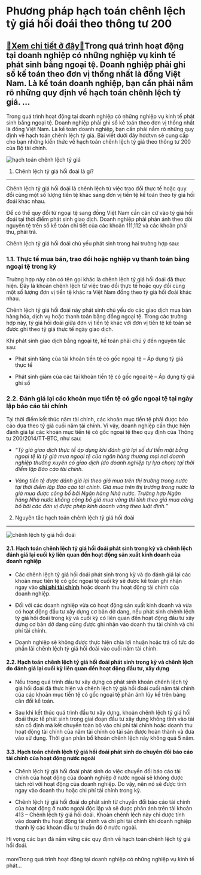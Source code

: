 Phương pháp hạch toán chênh lệch tỷ giá hối đoái theo thông tư 200
==================================================================

[:gift:Xem chi tiết ở đây:gift:](https://hddtvn.com/phuong-phap-hach-toan-chenh-lech-ty-gia-hoi-doai-theo-thong-tu-200/)Trong quá trình hoạt động tại doanh nghiệp có những nghiệp vụ kinh tế phát sinh bằng ngoại tệ. Doanh nghiệp phải ghi sổ kế toán theo đơn vị thống nhất là đồng Việt Nam. Là kế toán doanh nghiệp, bạn cần phải nắm rõ những quy định về hạch toán chênh lệch tỷ giá. …
----------------------------------------------------------------------------------------------------------------------------------------------------------------------------------------------------------------------------------------------------------------------

Trong quá trình hoạt động tại doanh nghiệp có những nghiệp vụ kinh tế phát sinh bằng ngoại tệ. Doanh nghiệp phải ghi sổ kế toán theo đơn vị thống nhất là đồng Việt Nam. Là kế toán doanh nghiệp, bạn cần phải nắm rõ những quy định về hạch toán chênh lệch tỷ giá. Bài viết dưới đây hddtvn sẽ cung cấp cho bạn những kiến thức về hạch toán chênh lệch tỷ giá theo thông tư 200 của Bộ tài chính.


![hạch toán chênh lệch tỷ giá](https://hddtvn.com/wp-content/uploads/2021/01/tỷ-giá.jpg)


1. Chênh lệch tỷ giá hối đoái là gì?
------------------------------------


Chênh lệch tỷ giá hối đoái là chênh lệch từ việc trao đổi thực tế hoặc quy đổi cùng một số lượng tiền tệ khác sang đơn vị tiền tệ kế toán theo tỷ giá hối đoái khác nhau.


Để có thể quy đổi từ ngoại tệ sang đồng Việt Nam cần căn cứ vào tỷ giá hối đoái tại thời điểm phát sinh giao dịch. Doanh nghiệp phải phản ánh theo dõi nguyên tệ trên sổ kế toán chi tiết của các khoản 111,112 và các khoản phải thu, phải trả.


Chênh lệch tỷ giá hối đoái chủ yếu phát sinh trong hai trường hợp sau:


### 1.1. Thực tế mua bán, trao đổi hoặc nghiệp vụ thanh toán bằng ngoại tệ trong kỳ


Trường hợp này còn có tên gọi khác là chênh lệch tỷ giá hối đoái đã thực hiện. Đây là khoản chênh lệch từ việc trao đổi thực tế hoặc quy đổi cùng một số lượng đơn vị tiền tệ khác ra Việt Nam đồng theo tỷ giá hối đoái khác nhau.


Chênh lệch tỷ giá hối đoái này phát sinh chủ yếu do các giao dịch mua bán hàng hóa, dịch vụ hoặc thanh toán bằng đồng ngoại tệ. Trong các trường hợp này, tỷ giá hối đoái giữa đơn vị tiền tệ khác với đơn vị tiền tệ kế toán sẽ được ghi theo tỷ giá thực tế ngày giao dịch.


Khi phát sinh giao dịch bằng ngoại tệ, kế toán phải chú ý đến nguyên tắc sau:




* Phát sinh tăng của tài khoản tiền tệ có gốc ngoại tệ – Áp dụng tỷ giá thực tế

* Phát sinh giảm của các tài khoản tiền tệ có gốc ngoại tệ – Áp dụng tỷ giá ghi sổ



### 2.2. Đánh giá lại các khoản mục tiền tệ có gốc ngoại tệ tại ngày lập báo cáo tài chính


Tại thời điểm kết thúc năm tài chính, các khoản mục tiền tệ phải được báo cáo dựa theo tỷ giá cuối năm tài chính. Vì vậy, doanh nghiệp cần thực hiện đánh giá lại các khoản mục tiền tệ có gốc ngoại tệ theo quy định của Thông tư 200/2014/TT-BTC, như sau:




* *“Tỷ giá giao dịch thực tế áp dụng khi đánh giá lại số dư tiền mặt bằng ngoại tệ là tỷ giá mua ngoại tệ của ngân hàng thương mại nơi doanh nghiệp thường xuyên có giao dịch (do doanh nghiệp tự lựa chọn) tại thời điểm lập Báo cáo tài chính.*

* *Vàng tiền tệ được đánh giá lại theo giá mua trên thị trường trong nước tại thời điểm lập Báo cáo tài chính. Giá mua trên thị trường trong nước là giá mua được công bố bởi Ngân hàng Nhà nước. Trường hợp Ngân hàng Nhà nước không công bố giá mua vàng thì tính theo giá mua công bố bởi các đơn vị được phép kinh doanh vàng theo luật định.”*



2. Nguyên tắc hạch toán chênh lệch tỷ giá hối đoái
--------------------------------------------------


![chênh lệch tỷ giá hối đoái](https://hddtvn.com/wp-content/uploads/2021/01/wage-2.png)


#### **2.1. Hạch toán chênh lệch tỷ giá hối đoái phát sinh trong kỳ và chênh lệch đánh giá lại cuối kỳ liên quan đến hoạt động sản xuất kinh doanh của doanh nghiệp**




* Các chênh lệch tỷ giá hối đoái phát sinh trong kỳ và do đánh giá lại các khoản mục tiền tệ có gốc ngoại tệ cuối kỳ sẽ được kế toán ghi nhận ngay vào **[chi phí tài chính](#)** hoặc doanh thu hoạt động tài chính của doanh nghiệp.

* Đối với các doanh nghiệp vừa có hoạt động sản xuất kinh doanh và vừa có hoạt động đầu tư xây dựng cơ bản dở dang, nếu phát sinh chênh lệch tỷ giá hối đoái trong kỳ và cuối kỳ có liên quan đến hoạt động đầu tư xây dựng cơ bản dở dang cũng được ghi nhận vào doanh thu tài chính và chi phí tài chính.

* Doanh nghiệp sẽ không được thực hiện chia lợi nhuận hoặc trả cổ tức do phần lãi chênh lệch tỷ giá hối đoái vào cuối năm tài chính.



#### **2.2. Hạch toán chênh lệch tỷ giá hối đoái phát sinh trong kỳ và chênh lệch do đánh giá lại cuối kỳ liên quan đến hoạt động đầu tư, xây dựng**




* Nếu trong quá trình đầu tư xây dựng có phát sinh khoản chênh lệch tỷ giá hối đoái đã thực hiện và chênh lệch tỷ giá hối đoái cuối năm tài chính của các khoản mục tiền tệ có gốc ngoại tệ phản ánh lũy kế trên bảng cân đối kế toán.

* Sau khi kết thúc quá trình đầu tư xây dựng, khoản chênh lệch tỷ giá hối đoái thực tế phát sinh trong giai đoạn đầu tư xây dựng không tính vào tài sản cố định mà kết chuyển toàn bộ vào chi phí tài chính hoặc doanh thu hoạt động tài chính của năm tài chính có tài sản được hoàn thành và đưa vào sử dụng. Thời gian phân bổ khoản chênh lệch này không quá 5 năm.



#### **3.3. Hạch toán chênh lệch tỷ giá hối đoái phát sinh do chuyển đổi báo cáo tài chính của hoạt động nước ngoài**




* Chênh lệch tỷ giá hối đoái phát sinh do việc chuyển đổi báo cáo tài chính của hoạt động của doanh nghiệp ở nước ngoài sẽ không được tách rời với hoạt động của doanh nghiệp. Do vậy, nên nó sẽ được tính ngay vào doanh thu hoặc chi phí tài chính trong kỳ.

* Chênh lệch tỷ giá hối đoái do phát sinh từ chuyển đổi báo cáo tài chính của hoạt động ở nước ngoài độc lập và sẽ được phản ánh trên tài khoản 413 – Chênh lệch tỷ giá hối đoái. Khoản chênh lệch này chỉ được tính vào doanh thu hoạt động tài chính và chi phí tài chính khi doanh nghiệp thanh lý các khoản đầu tư thuần đó ở nước ngoài.



Hi vọng các bạn đã nắm vững các quy định về hạch toán chênh lệch tỷ giá hối đoái.


#### 


moreTrong quá trình hoạt động tại doanh nghiệp có những nghiệp vụ kinh tế phát…

